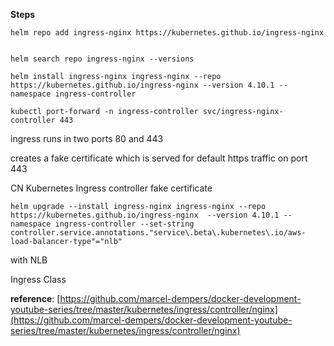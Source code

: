 **Steps**

```
helm repo add ingress-nginx https://kubernetes.github.io/ingress-nginx


helm search repo ingress-nginx --versions

helm install ingress-nginx ingress-nginx --repo https://kubernetes.github.io/ingress-nginx --version 4.10.1 --namespace ingress-controller

kubectl port-forward -n ingress-controller svc/ingress-nginx-controller 443
```


ingress runs in two ports 80 and 443

creates a fake certificate which is served for default https traffic on port 443

CN Kubernetes Ingress controller fake certificate


```
helm upgrade --install ingress-nginx ingress-nginx --repo https://kubernetes.github.io/ingress-nginx  --version 4.10.1 --namespace ingress-controller --set-string controller.service.annotations."service\.beta\.kubernetes\.io/aws-load-balancer-type"="nlb"
```

with NLB


Ingress Class





**reference**: [https://github.com/marcel-dempers/docker-development-youtube-series/tree/master/kubernetes/ingress/controller/nginx](https://github.com/marcel-dempers/docker-development-youtube-series/tree/master/kubernetes/ingress/controller/nginx)

